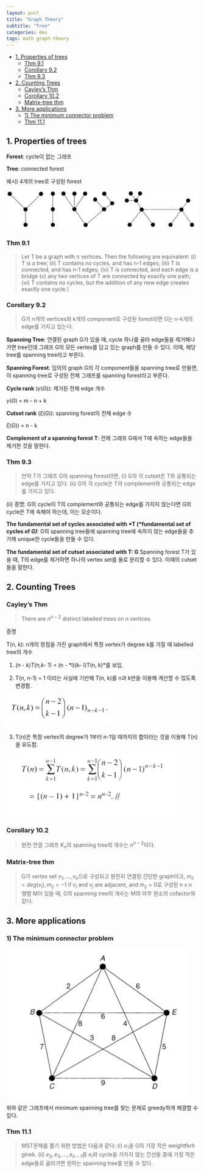 ```yaml
---
layout: post
title: "Graph Theory"
subtitle: "Tree"
categories: dev
tags: math graph-theory
---
```


<!-- @import "[TOC]" {cmd="toc" depthFrom=1 depthTo=6 orderedList=false} -->

<!-- code_chunk_output -->

- [1. Properties of trees](#1-properties-of-trees)
  - [Thm 9.1](#thm-91)
  - [Corollary 9.2](#corollary-92)
  - [Thm 9.3](#thm-93)
- [2. Counting Trees](#2-counting-trees)
  - [Cayley’s Thm](#cayleys-thm)
  - [Corollary 10.2](#corollary-102)
  - [Matrix-tree thm](#matrix-tree-thm)
- [3. More applications](#3-more-applications)
  - [1) The minimum connector problem](#1-the-minimum-connector-problem)
  - [Thm 11.1](#thm-111)

<!-- /code_chunk_output -->

## 1. Properties of trees

**Forest**: cycle이 없는 그래프

**Tree**: connected forest

예시) 4개의 tree로 구성된 forest

![Forest](https://raw.githubusercontent.com/Cho-Geonwoo/Cho-Geonwoo.github.io/master/assets/img/contents/graph_theory/tree/forest.png)

### Thm 9.1

> Let T be a graph with n vertices. Then the following are equivalent:
> (i) T is a tree;
> (ii) T contains no cycles, and has n-1 edges;
> (iii) T is connected, and has n-1 edges;
> (iv) T is connected, and each edge is a bridge
> (v) any two vertices of T are connected by exactly one path;
> (vi) T contains no cycles, but the addition of any new edge creates exactly one cycle.\

### Corollary 9.2

> G가 n개의 vertices와 k개의 component로 구성된 forest라면 G는 n-k개의 edge를 가지고 있는다.

**Spanning Tree**: 연결된 graph G가 있을 때, cycle 하나를 골라 edge들을 제거해나가면 tree인데 그래프 G의 모든 vertex를 담고 있는 graph를 만들 수 있다. 이때, 해당 tree를 spanning tree라고 부른다.

**Spanning Forest**: 임의의 graph G의 각 component들을 spanning tree로 만들면, 이 spanning tree로 구성된 전체 그래프를 spanning forest라고 부른다.

**Cycle rank** ($\gamma(G)$): 제거된 전체 edge 개수

$\gamma(G)$ = m - n + k

**Cutset rank** ($\xi(G))$: spanning forest의 전체 edge 수

$\xi(G))$ = n - k

**Complement of a spanning forest T**: 전체 그래프 G에서 T에 속하는 edge들을 제거한 것을 말한다.

### Thm 9.3

> 만약 T가 그래프 G의 spanning forest라면,
> (i) G의 각 cutset은 T와 공통되는 edge를 가지고 있다.
> (ii) G의 각 cycle은 T의 complement와 공통되는 edge를 가지고 있다.

(ii) 증명: G의 cycle이 T의 complement와 공통되는 edge를 가지지 않는다면 G의 cycle은 T에 속해야 하는데, 이는 모순이다.

**The fundamental set of cycles associated with *T (*fundamental set of cycles of _G)_**: G의 spanning tree들에 spanning tree에 속하지 않는 edge들을 추가해 unique한 cycle들을 만들 수 있다.

**The fundamental set of cutset associated with T: G** Spanning forest T가 있을 때, T의 edge를 제거하면 하나의 vertex set를 둘로 분리할 수 있다. 이때의 cutset들을 말한다.

## 2. Counting Trees

### Cayley’s Thm

> There are $n^{n-2}$ distinct labelled trees on n vertices.

증명

T(n, k): n개의 정점을 가진 graph에서 특정 vertex가 degree k를 가질 때 labelled tree의 개수

1. _(n - k)T(n,k-_ 1) = (n - *l)(k- l)T(n, k)*를 보임.

2. T(n, n-1) = 1 이라는 사실에 기반해 T(n, k)를 n과 k만을 이용해 계산할 수 있도록 변경함.

![Equation1](https://raw.githubusercontent.com/Cho-Geonwoo/Cho-Geonwoo.github.io/master/assets/img/contents/graph_theory/tree/equation1.png)

3. T(n)은 특정 vertex의 degree가 1부터 n-1일 때까지의 합이라는 것을 이용해 T(n)을 유도함.

![Equation2](https://raw.githubusercontent.com/Cho-Geonwoo/Cho-Geonwoo.github.io/master/assets/img/contents/graph_theory/tree/equation2.png)

### Corollary 10.2

> 완전 연결 그래프 $K_n$의 spanning tree의 개수는 $n^{n-2}$이다.

### Matrix-tree thm

> G가 vertex set ${v_1, ..., v_n}$으로 구성되고 완전히 연결된 간단한 graph이고, $m_{ii} = deg(v_i), m_{ij}=-1$ if $v_i$ and $v_j$ are adjacent, and $m_{ij}=0$로 구성된 n x n 행렬 M이 있을 때, G의 spanning tree의 개수는 M의 아무 원소의 cofactor와 같다.

## 3. More applications

### 1) The minimum connector problem

![MST](https://raw.githubusercontent.com/Cho-Geonwoo/Cho-Geonwoo.github.io/master/assets/img/contents/graph_theory/tree/mst.png)

위와 같은 그래프에서 minimum spanning tree를 찾는 문제로 greedy하게 해결할 수 있다.

### Thm 11.1

> MST문제를 풀기 위한 방법은 다음과 같다:
> (i) $e_1$을 G의 가장 작은 weightfkrh gkwk.
> (ii) $e_2, e_3, ..., e_{n-1}$을 $e_i$와 cycle을 가지지 않는 간선들 중에 가장 작은 edge들로 골라가면 원하는 spanning tree를 만들 수 있다.
